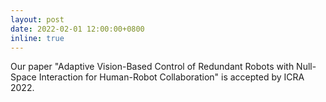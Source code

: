 ```yaml
---
layout: post
date: 2022-02-01 12:00:00+0800
inline: true
---
```


Our paper "Adaptive Vision-Based Control of Redundant Robots with Null-Space Interaction for Human-Robot Collaboration" is accepted by ICRA 2022.
